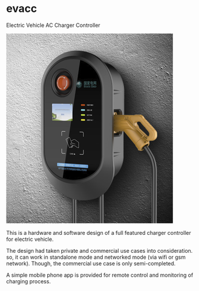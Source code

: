 # evacc
Electric Vehicle AC Charger Controller

![product image](/images/charger.png)

This is a hardware and software design of a full featured charger controller for electric vehicle.

The design had taken private and commercial use cases into consideration. so, it can work in
standalone mode and networked mode (via wifi or gsm network). Though, the commercial use case is only
semi-completed.

A simple mobile phone app is provided for remote control and monitoring of charging process.


